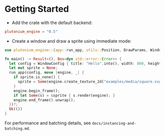 # Getting Started

- Add the crate with the default backend:
```toml
plutonium_engine = "0.5"
```
- Create a window and draw a sprite using immediate mode:
```rust
use plutonium_engine::{app::run_app, utils::Position, DrawParams, WindowConfig};

fn main() -> Result<(), Box<dyn std::error::Error>> {
  let config = WindowConfig { title: "Hello".into(), width: 800, height: 600 };
  let mut sprite = None;
  run_app(config, move |engine, _| {
    if sprite.is_none() {
      sprite = Some(engine.create_texture_2d("examples/media/square.svg", Position { x: 100.0, y: 100.0 }, 1.0));
    }
    engine.begin_frame();
    if let Some(s) = &sprite { s.render(engine); }
    engine.end_frame().unwrap();
  })?;
  Ok(())
}
```

For performance and batching details, see `docs/instancing-and-batching.md`.
